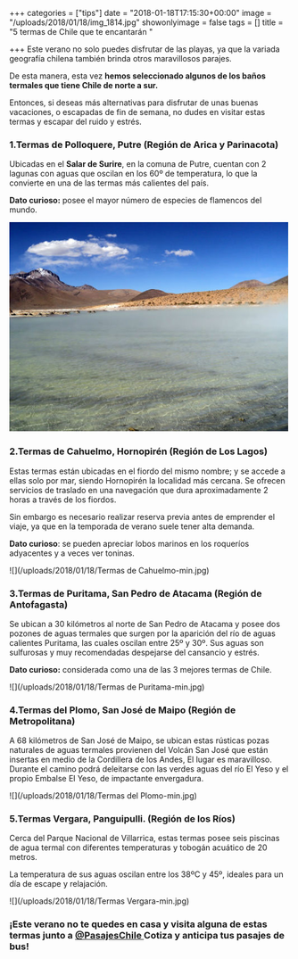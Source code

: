 +++
categories = ["tips"]
date = "2018-01-18T17:15:30+00:00"
image = "/uploads/2018/01/18/img_1814.jpg"
showonlyimage = false
tags = []
title = "5 termas de Chile que te encantarán "

+++
Este verano no solo puedes disfrutar de las playas, ya que la variada geografía chilena también brinda otros maravillosos parajes.

De esta manera, esta vez **hemos seleccionado algunos de los baños termales que tiene Chile de norte a sur.**

Entonces, si deseas más alternativas para disfrutar de unas buenas vacaciones, o escapadas de fin de semana, no dudes en visitar estas termas y escapar del ruido y estrés.

### 1.Termas de Polloquere, Putre (Región de Arica y Parinacota)

Ubicadas en el **Salar de Surire**, en la comuna de Putre, cuentan con 2 lagunas con aguas que oscilan en los 60º de temperatura, lo que la convierte en una de las termas más calientes del país.

**Dato curioso:** posee el mayor número de especies de flamencos del mundo.

![](/uploads/2018/01/18/polloquere-min.jpg)

### 2.Termas de Cahuelmo, Hornopirén (Región de Los Lagos)

Estas termas están ubicadas en el fiordo del mismo nombre; y se accede a ellas solo por mar, siendo Hornopirén la localidad más cercana. Se ofrecen servicios de traslado en una navegación que dura aproximadamente 2 horas a través de los fiordos.

Sin embargo es necesario realizar reserva previa antes de emprender el viaje, ya que en la temporada de verano suele tener alta demanda.

**Dato curioso**: se pueden apreciar lobos marinos en los roqueríos adyacentes y  a veces ver toninas.

![](/uploads/2018/01/18/Termas de Cahuelmo-min.jpg)

### 3.Termas de Puritama, San Pedro de Atacama (Región de Antofagasta)

Se ubican a 30 kilómetros al norte de San Pedro de Atacama y posee dos pozones de aguas termales que surgen por la aparición del río de aguas calientes Puritama, las cuales oscilan entre 25º y 30º. Sus aguas son sulfurosas y muy recomendadas despejarse del cansancio y estrés.

**Dato curioso:** considerada como una de las 3 mejores termas de Chile.

![](/uploads/2018/01/18/Termas de Puritama-min.jpg)

### 4.Termas del Plomo, San José de Maipo (Región de Metropolitana)

A 68 kilómetros de San José de Maipo, se ubican estas rústicas pozas naturales de aguas termales provienen del Volcán San José que están insertas en medio de la Cordillera de los Andes, El lugar es maravilloso. Durante el camino podrá deleitarse con las verdes aguas del río El Yeso y el propio Embalse El Yeso, de impactante envergadura.

![](/uploads/2018/01/18/Termas del Plomo-min.jpg)

### 5.Termas Vergara, Panguipulli. (Región de los Ríos)

Cerca del Parque Nacional de Villarrica, estas termas posee seis piscinas de agua termal con diferentes temperaturas y tobogán acuático de 20 metros.

La temperatura de sus aguas oscilan entre los 38ºC y 45º, ideales para un día de escape y relajación.

![](/uploads/2018/01/18/Termas Vergara-min.jpg)

### ¡Este verano no te quedes en casa y visita alguna de estas termas junto a [@PasajesChile ](https://www.pasajeschile.cl/#!/) Cotiza y anticipa tus pasajes de bus!